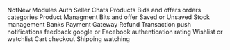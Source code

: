 
NotNew Modules
Auth
Seller
Chats
Products
Bids and offers
orders
categories
Product Managment
Bits and offer
Saved or Unsaved
Stock management
Banks
Payment Gateway
Refund
Transaction
push notifications
feedback
google or Facebook authentication
rating 
Wishlist or watchlist
Cart checkout
Shipping
watching